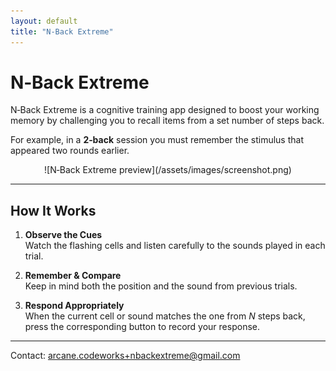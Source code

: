 ```yaml
---
layout: default
title: "N‑Back Extreme"
---
```


# N‑Back Extreme

N‑Back Extreme is a cognitive training app designed to boost your working memory by challenging you to recall items from a set number of steps back.

For example, in a **2‑back** session you must remember the stimulus that appeared two rounds earlier.

<div align="center" markdown="1">
  ![N‑Back Extreme preview](/assets/images/screenshot.png)
</div>

---

## How It Works

1. **Observe the Cues**  
   Watch the flashing cells and listen carefully to the sounds played in each trial.

2. **Remember & Compare**  
   Keep in mind both the position and the sound from previous trials.

3. **Respond Appropriately**  
   When the current cell or sound matches the one from _N_ steps back, press the corresponding button to record your response.

---

Contact: arcane.codeworks+nbackextreme@gmail.com
